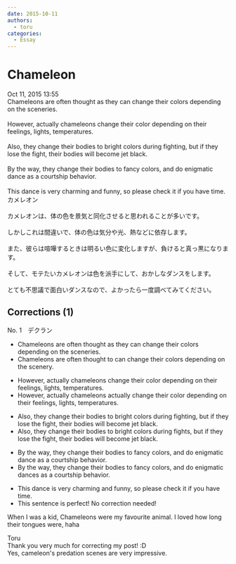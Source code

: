 ```yaml
---
date: 2015-10-11
authors:
  - toru
categories:
  - Essay
---
```


<h1 id="subject_show">Chameleon</h1>
<div class="date">Oct 11, 2015 13:55</div>
<div id="post"><div id="body_show_ori">
Chameleons are often thought as they can change their colors depending on the sceneries.<br/><br/>However, actually chameleons change their color depending on their feelings, lights, temperatures.<br/><br/>Also, they change their bodies to bright colors during fighting, but if they lose the fight, their bodies will become jet black.<br/><br/>By the way, they change their bodies to fancy colors, and do enigmatic dance as a courtship behavior.<br/><br/>This dance is very charming and funny, so please check it if you have time.
</div></div>

<!-- more -->

<div id="post_ja"><div id="body_show_mo">
カメレオン<br/><br/>カメレオンは、体の色を景気と同化させると思われることが多いです。<br/><br/>しかしこれは間違いで、体の色は気分や光、熱などに依存します。<br/><br/>また、彼らは喧嘩するときは明るい色に変化しますが、負けると真っ黒になります。<br/><br/>そして、モテたいカメレオンは色を派手にして、おかしなダンスをします。<br/><br/>とても不思議で面白いダンスなので、よかったら一度調べてみてください。
</div></div>

## Corrections (1)
<div id="block"><div class="first_name"> No. 1　<span class="just_name">デクラン</span></div><div id="block2">
<ul class="correction_field">
<li class="incorrect">Chameleons are often thought as they can change their colors depending on the sceneries.</li>
<li class="corrected correct">
Chameleons are often thought <span class="f_red">to</span> can change their colors depending on the scener<span class="f_red">y</span>.
</li>
</ul>
<ul class="correction_field">
<li class="incorrect">However, actually chameleons change their color depending on their feelings, lights, temperatures.</li>
<li class="corrected correct">
However, <span class="sline">actually</span> chameleons <span class="f_red">actually </span>change their color depending on their feelings, lights, temperatures.
</li>
</ul>
<ul class="correction_field">
<li class="incorrect">Also, they change their bodies to bright colors during fighting, but if they lose the fight, their bodies will become jet black.</li>
<li class="corrected correct">
Also, they change their bodies to bright colors during <span class="f_red">fights</span>, but if they lose the fight, their bodies will become jet black.
</li>
</ul>
<ul class="correction_field">
<li class="incorrect">By the way, they change their bodies to fancy colors, and do enigmatic dance as a courtship behavior.</li>
<li class="corrected correct">
By the way, they change their bodies to fancy colors, and do enigmatic dance<span class="f_red">s</span> as a courtship behavior.
</li>
</ul>
<ul class="correction_field">
<li class="incorrect">This dance is very charming and funny, so please check it if you have time.</li>
<li class="corrected perfect">This sentence is perfect! No correction needed!</li>
</ul>
<p class="comment_small">
 When I was a kid, Chameleons were my favourite animal. I loved how long their tongues were, haha
</p>

</div><div class="name"><span class="just_name">Toru</span><br>
Thank you very much for correcting my post! :D<br/>Yes, cameleon's predation scenes are very impressive.
</div>
</div>
